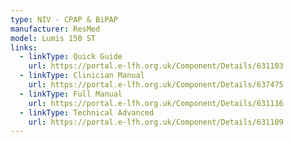 ```yaml
---
type: NIV - CPAP & BiPAP
manufacturer: ResMed
model: Lumis 150 ST
links:
  - linkType: Quick Guide
    url: https://portal.e-lfh.org.uk/Component/Details/631103
  - linkType: Clinician Manual
    url: https://portal.e-lfh.org.uk/Component/Details/637475
  - linkType: Full Manual
    url: https://portal.e-lfh.org.uk/Component/Details/631116
  - linkType: Technical Advanced
    url: https://portal.e-lfh.org.uk/Component/Details/631109
---
```

